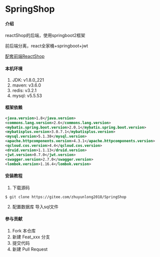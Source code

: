 # SpringShop

#### 介绍
reactShop的后端，使用springboot2框架

前后端分离，react全家桶+springboot+jwt

[配套前端ReactShop](https://gitee.com/zhuyunlong2018/ReactShop)

#### 本机环境

1. JDK: v1.8.0_221
2. maven: v3.6.0
3. redis: v3.2.1
4. mysql: v5.5.53

#### 框架依赖

```xml
<java.version>1.8</java.version>
<commons.lang.version>2.6</commons.lang.version>
<mybatis.spring.boot.version>2.0.1</mybatis.spring.boot.version>
<mybatisplus.version>3.0.7.1</mybatisplus.version>
<mysql.version>5.1.38</mysql.version>
<apache.httpcomponents.version>4.3.1</apache.httpcomponents.version>
<qcloud.cos.version>4.4</qcloud.cos.version>
<druid.version>1.1.13</druid.version>
<jwt.version>0.7.0</jwt.version>
<swagger.version>2.7.0</swagger.version>
<lombok.version>1.16.4</lombok.version>
```

#### 安装教程
1. 下载源码
```shell
$ git clone https://gitee.com/zhuyunlong2018/SpringShop

```
2. 配置数据库
导入sql文件

#### 参与贡献

1. Fork 本仓库
2. 新建 Feat_xxx 分支
3. 提交代码
4. 新建 Pull Request
